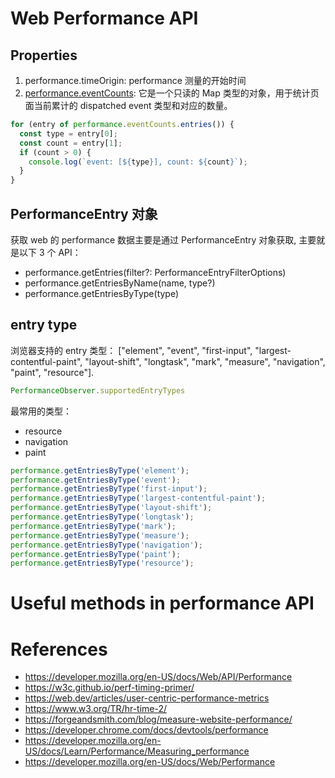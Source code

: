 # Web Performance API

## Properties
1. performance.timeOrigin: performance 测量的开始时间
2. [performance.eventCounts](https://developer.mozilla.org/en-US/docs/Web/API/EventCounts):
它是一个只读的 Map 类型的对象，用于统计页面当前累计的 dispatched event 类型和对应的数量。

```js
for (entry of performance.eventCounts.entries()) {
  const type = entry[0];
  const count = entry[1];
  if (count > 0) {
    console.log(`event: [${type}], count: ${count}`);
  }
}
```

## PerformanceEntry 对象
获取 web 的 performance 数据主要是通过 PerformanceEntry 对象获取, 主要就是以下 3 个 API：
* performance.getEntries(filter?: PerformanceEntryFilterOptions)
* performance.getEntriesByName(name, type?)
* performance.getEntriesByType(type)


## entry type
浏览器支持的 entry 类型：
["element", "event", "first-input", "largest-contentful-paint", "layout-shift", "longtask", "mark", "measure", "navigation", "paint", "resource"].
```js
PerformanceObserver.supportedEntryTypes
```

最常用的类型：
* resource
* navigation
* paint

```js
performance.getEntriesByType('element');
performance.getEntriesByType('event');
performance.getEntriesByType('first-input');
performance.getEntriesByType('largest-contentful-paint');
performance.getEntriesByType('layout-shift');
performance.getEntriesByType('longtask');
performance.getEntriesByType('mark');
performance.getEntriesByType('measure');
performance.getEntriesByType('navigation');
performance.getEntriesByType('paint');
performance.getEntriesByType('resource');
```



# Useful methods in performance API




# References
* https://developer.mozilla.org/en-US/docs/Web/API/Performance
* https://w3c.github.io/perf-timing-primer/
* https://web.dev/articles/user-centric-performance-metrics
* https://www.w3.org/TR/hr-time-2/
* https://forgeandsmith.com/blog/measure-website-performance/
* https://developer.chrome.com/docs/devtools/performance
* https://developer.mozilla.org/en-US/docs/Learn/Performance/Measuring_performance
* https://developer.mozilla.org/en-US/docs/Web/Performance